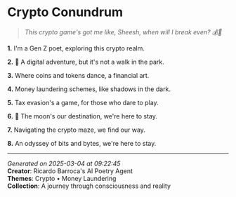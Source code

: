 # Crypto Conundrum

> *This crypto game's got me like, Sheesh, when will I break even? 💰🤯*

**1.** I'm a Gen Z poet, exploring this crypto realm.


**2.** 🚀 A digital adventure, but it's not a walk in the park.


**3.** Where coins and tokens dance, a financial art.


**4.** Money laundering schemes, like shadows in the dark.


**5.** Tax evasion's a game, for those who dare to play.


**6.** 🤑 The moon's our destination, we're here to stay.


**7.** Navigating the crypto maze, we find our way.


**8.** An odyssey of bits and bytes, we're here to stay.



---

*Generated on 2025-03-04 at 09:22:45*  
**Creator**: Ricardo Barroca's AI Poetry Agent  
**Themes**: Crypto • Money Laundering  
**Collection**: A journey through consciousness and reality